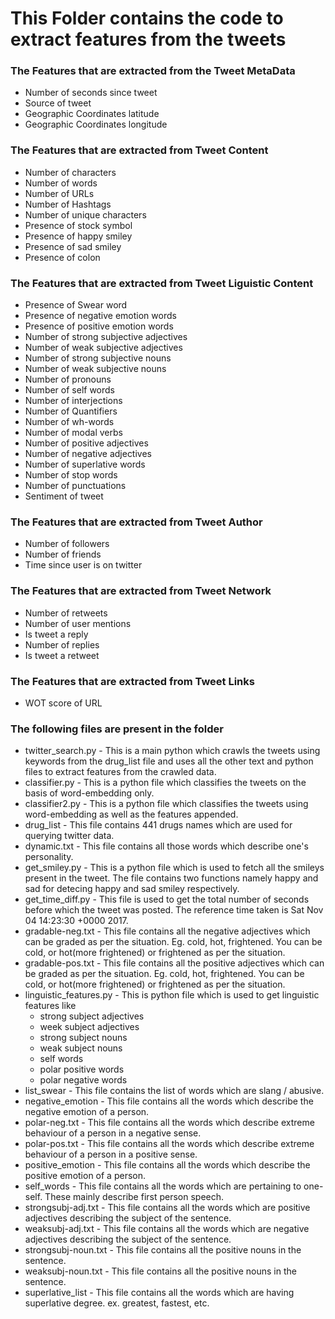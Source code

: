 # This Folder contains the code to extract features from the tweets

### The Features that are extracted from the Tweet MetaData
* Number of seconds since tweet
* Source of tweet
* Geographic Coordinates latitude
* Geographic Coordinates longitude

### The Features that are extracted from Tweet Content
* Number of characters
* Number of words
* Number of URLs
* Number of Hashtags
* Number of unique characters
* Presence of stock symbol
* Presence of happy smiley
* Presence of sad smiley
* Presence of colon

### The Features that are extracted from Tweet Liguistic Content
* Presence of Swear word
* Presence of negative emotion words
* Presence of positive emotion words
* Number of strong subjective adjectives
* Number of weak subjective adjectives
* Number of strong subjective nouns
* Number of weak subjective nouns
* Number of pronouns
* Number of self words
* Number of interjections
* Number of Quantifiers
* Number of wh-words
* Number of modal verbs
* Number of positive adjectives
* Number of negative adjectives
* Number of superlative words
* Number of stop words
* Number of punctuations
* Sentiment of tweet

### The Features that are extracted from Tweet Author
* Number of followers
* Number of friends
* Time since user is on twitter

### The Features that are extracted from Tweet Network
* Number of retweets
* Number of user mentions
* Is tweet a reply
* Number of replies
* Is tweet a retweet

### The Features that are extracted from Tweet Links
* WOT score of URL

### The following files are present in the folder
* twitter_search.py - This is a main python which crawls the tweets using keywords from the drug_list file and uses all the other text and python files to extract features from the crawled data. 
* classifier.py - This is a python file which classifies the tweets on the basis of word-embedding only. 
* classifier2.py - This is a python file which classifies the tweets using word-embedding as well as the features appended. 
* drug_list - This file contains 441 drugs names which are used for querying twitter data. 
* dynamic.txt - This file contains all those words which describe one's personality. 
* get_smiley.py - This is a python file which is used to fetch all the smileys present in the tweet. The file contains two functions namely happy and sad for detecing happy and sad smiley respectively. 
* get_time_diff.py - This file is used to get the total number of seconds before which the tweet was posted. The reference time taken is Sat Nov 04 14:23:30 +0000 2017. 
* gradable-neg.txt - This file contains all the negative adjectives which can be graded as per the situation. Eg. cold, hot, frightened. You can be cold, or hot(more frightened) or frightened as per the situation. 
* gradable-pos.txt - This file contains all the positive adjectives which can be graded as per the situation. Eg. cold, hot, frightened. You can be cold, or hot(more frightened) or frightened as per the situation. 
* linguistic_features.py - This is python file which is used to get linguistic features like 
	* strong subject adjectives
	* week subject adjectives
	* strong subject nouns
	* weak subject nouns
	* self words
	* polar positive words
	* polar negative words
* list_swear - This file contains the list of words which are slang / abusive.
* negative_emotion - This file contains all the words which describe the negative emotion of a person. 
* polar-neg.txt - This file contains all the words which describe extreme behaviour of a person in a negative sense.
* polar-pos.txt - This file contains all the words which describe extreme behaviour of a person in a positive sense.
* positive_emotion - This file contains all the words which describe the positive emotion of a person.
* self_words - This file contains all the words which are pertaining to one-self. These mainly describe first person speech. 
* strongsubj-adj.txt - This file contains all the words which are positive adjectives describing the subject of the sentence. 
* weaksubj-adj.txt - This file contains all the words which are negative adjectives describing the subject of the sentence. 
* strongsubj-noun.txt - This file contains all the positive nouns in the sentence.
* weaksubj-noun.txt - This file contains all the positive nouns in the sentence.
* superlative_list - This file contains all the words which are having superlative degree. ex. greatest, fastest, etc.
